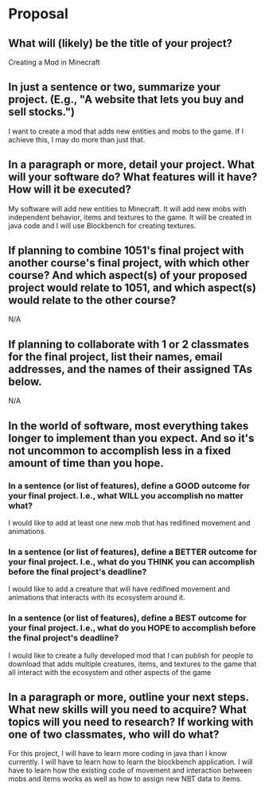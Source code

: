 # Proposal

## What will (likely) be the title of your project?

Creating a Mod in Minecraft

## In just a sentence or two, summarize your project. (E.g., "A website that lets you buy and sell stocks.")

I want to create a mod that adds new entities and mobs to the game. If I achieve this, I may do more than just that.

## In a paragraph or more, detail your project. What will your software do? What features will it have? How will it be executed?

My software will add new entities to Minecraft. It will add new mobs with independent behavior, items and textures to the game. It will be created in java code and I will use Blockbench for creating textures.

## If planning to combine 1051's final project with another course's final project, with which other course? And which aspect(s) of your proposed project would relate to 1051, and which aspect(s) would relate to the other course?

N/A

## If planning to collaborate with 1 or 2 classmates for the final project, list their names, email addresses, and the names of their assigned TAs below.

N/A

## In the world of software, most everything takes longer to implement than you expect. And so it's not uncommon to accomplish less in a fixed amount of time than you hope.

### In a sentence (or list of features), define a GOOD outcome for your final project. I.e., what WILL you accomplish no matter what?

I would like to add at least one new mob that has redifined movement and animations.

### In a sentence (or list of features), define a BETTER outcome for your final project. I.e., what do you THINK you can accomplish before the final project's deadline?

I would like to add a creature that will have redifined movement and animations that interacts with its ecosystem around it.

### In a sentence (or list of features), define a BEST outcome for your final project. I.e., what do you HOPE to accomplish before the final project's deadline?

I would like to create a fully developed mod that I can publish for people to download that adds multiple creatures, items, and textures to the game that all interact with the ecosystem and other aspects of the game

## In a paragraph or more, outline your next steps. What new skills will you need to acquire? What topics will you need to research? If working with one of two classmates, who will do what?

For this project, I will have to learn more coding in java than I know currently. I will have to learn how to learn the blockbench application. I will have to learn how the existing code of movement and interaction between mobs and items works as well as how to assign new NBT data to items.
